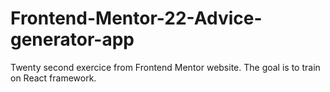 # Frontend-Mentor-22-Advice-generator-app
Twenty second exercice from Frontend Mentor website. The goal is to train on React framework.
